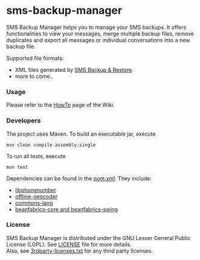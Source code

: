 sms-backup-manager
==================

SMS Backup Manager helps you to manage your SMS backups. It offers functionalities to view your messages, merge multiple backup files, remove duplicates and export all messages or individual conversations into a new backup file.

Supported file formats:
- XML files generated by [SMS Backup &amp; Restore][sms-backup-restore].
- more to come..

### Usage
Please refer to the [HowTo][wiki-howto] page of the Wiki.

### Developers
The project uses Maven. To build an executable jar, execute

```
mvn clean compile assembly:single
```

To run all tests, execute
```
mvn test
```

Dependencies can be found in the [pom.xml](pom.xml). They include:
- [libphonenumber][libphonenumber]
- [offline-geocoder][libphonenumber]
- [commons-lang][commons-lang]
- [beanfabrics-core and beanfabrics-swing][beanfabrics]


### License
SMS Backup Manager is distributed under the GNU Lesser General Public License (LGPL). See [LICENSE](LICENSE) file for more details.  
Also, see [3rdparty-licenses.txt](3rdparty-licenses.txt) for any third party licenses.

[sms-backup-restore]: http://android.riteshsahu.com/apps/sms-backup-restore
[wiki-howto]: https://github.com/fkleon/sms-backup-manager/wiki/HowTo
[libphonenumber]: http://code.google.com/p/libphonenumber
[commons-lang]: http://commons.apache.org/lang
[beanfabrics]: http://code.google.com/p/beanfabrics
